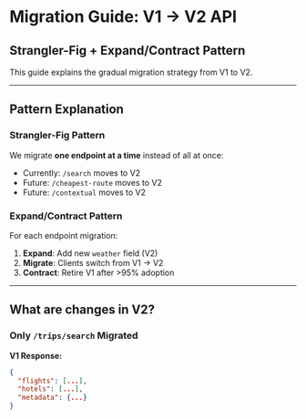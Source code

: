 # Migration Guide: V1 → V2 API

## Strangler-Fig + Expand/Contract Pattern

This guide explains the gradual migration strategy from V1 to V2.

---

## Pattern Explanation

### Strangler-Fig Pattern
We migrate **one endpoint at a time** instead of all at once:
- Currently: `/search` moves to V2
- Future: `/cheapest-route` moves to V2
- Future: `/contextual` moves to V2

### Expand/Contract Pattern
For each endpoint migration:
1. **Expand**: Add new `weather` field (V2)
2. **Migrate**: Clients switch from V1 → V2
3. **Contract**: Retire V1 after >95% adoption

---

## What are changes in V2?

### Only `/trips/search` Migrated

**V1 Response:**
```json
{
  "flights": [...],
  "hotels": [...],
  "metadata": {...}
}